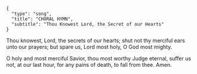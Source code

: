 ```
{
  "type": "song",
  "title": "CHORAL HYMN",
  "subtitle": "Thou Knowest Lord, the Secret of our Hearts"
}
```

Thou knowest, Lord,
the secrets of our hearts;
shut not thy merciful ears
unto our prayers;
but spare us, Lord most holy,
O God most mighty.

O holy and most merciful Savior,
thou most worthy Judge eternal,
suffer us not, at our last hour,
for any pains of death,
to fall from thee.
Amen.
